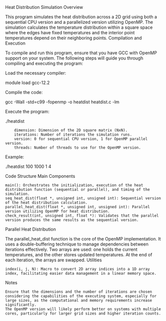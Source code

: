 Heat Distribution Simulation
Overview

This program simulates the heat distribution across a 2D grid using both a sequential CPU version and a parallelized version utilizing OpenMP. The simulation calculates the temperature distribution within a square space where the edges have fixed temperatures and the interior point temperatures depend on their neighboring points.
Compilation and Execution

To compile and run this program, ensure that you have GCC with OpenMP support on your system. The following steps will guide you through compiling and executing the program:

Load the necessary compiler:


module load gcc-12.2

Compile the code:

gcc -Wall -std=c99 -fopenmp -o heatdist heatdist.c -lm

Execute the program:


./heatdist <dimension> <iterations> <version> <threads>

        dimension: Dimension of the 2D square matrix (NxN).
        iterations: Number of iterations the simulation runs.
        version: 0 for sequential CPU version, 1 for OpenMP parallel version.
        threads: Number of threads to use for the OpenMP version.

Example:


./heatdist 100 1000 1 4

Code Structure
Main Components

    main(): Orchestrates the initialization, execution of the heat distribution function (sequential or parallel), and timing of the simulation.
    seq_heat_dist(float *, unsigned int, unsigned int): Sequential version of the heat distribution calculation.
    parallel_heat_dist(float *, unsigned int, unsigned int): Parallel version utilizing OpenMP for heat distribution.
    check_result(int, unsigned int, float *): Validates that the parallel version produces the same results as the sequential version.

Parallel Heat Distribution

The parallel_heat_dist function is the core of the OpenMP implementation. It uses a double-buffering technique to manage dependencies between iterations effectively. Two arrays are used: one holds the current temperatures, and the other stores updated temperatures. At the end of each iteration, the arrays are swapped.
Utilities

    index(i, j, N): Macro to convert 2D array indices into a 1D array index, facilitating easier data management in a linear memory space.

Notes

    Ensure that the dimensions and the number of iterations are chosen considering the capabilities of the executing system, especially for large sizes, as the computational and memory requirements increase significantly.
    The OpenMP version will likely perform better on systems with multiple cores, particularly for larger grid sizes and higher iteration counts.

